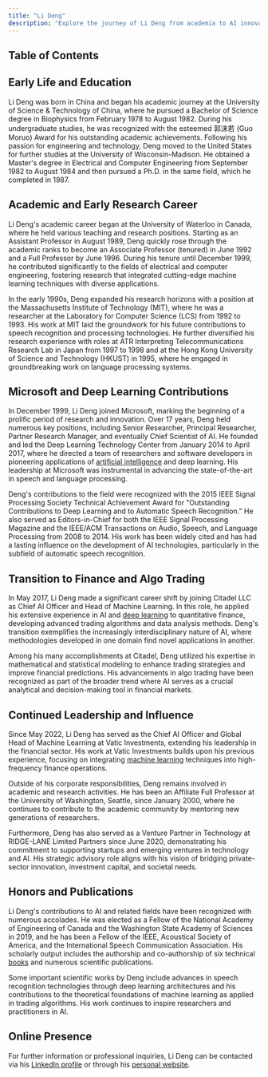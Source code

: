 ```yaml
---
title: "Li Deng"
description: "Explore the journey of Li Deng from academia to AI innovation at Microsoft and his impactful role in finance as a leader in algorithmic trading at Citadel and beyond."
---
```




## Table of Contents

## Early Life and Education

Li Deng was born in China and began his academic journey at the University of Science & Technology of China, where he pursued a Bachelor of Science degree in Biophysics from February 1978 to August 1982. During his undergraduate studies, he was recognized with the esteemed 郭沫若 (Guo Moruo) Award for his outstanding academic achievements. Following his passion for engineering and technology, Deng moved to the United States for further studies at the University of Wisconsin-Madison. He obtained a Master's degree in Electrical and Computer Engineering from September 1982 to August 1984 and then pursued a Ph.D. in the same field, which he completed in 1987.

## Academic and Early Research Career

Li Deng's academic career began at the University of Waterloo in Canada, where he held various teaching and research positions. Starting as an Assistant Professor in August 1989, Deng quickly rose through the academic ranks to become an Associate Professor (tenured) in June 1992 and a Full Professor by June 1996. During his tenure until December 1999, he contributed significantly to the fields of electrical and computer engineering, fostering research that integrated cutting-edge machine learning techniques with diverse applications.

In the early 1990s, Deng expanded his research horizons with a position at the Massachusetts Institute of Technology (MIT), where he was a researcher at the Laboratory for Computer Science (LCS) from 1992 to 1993. His work at MIT laid the groundwork for his future contributions to speech recognition and processing technologies. He further diversified his research experience with roles at ATR Interpreting Telecommunications Research Lab in Japan from 1997 to 1998 and at the Hong Kong University of Science and Technology (HKUST) in 1995, where he engaged in groundbreaking work on language processing systems.

## Microsoft and Deep Learning Contributions

In December 1999, Li Deng joined Microsoft, marking the beginning of a prolific period of research and innovation. Over 17 years, Deng held numerous key positions, including Senior Researcher, Principal Researcher, Partner Research Manager, and eventually Chief Scientist of AI. He founded and led the Deep Learning Technology Center from January 2014 to April 2017, where he directed a team of researchers and software developers in pioneering applications of [artificial intelligence](/wiki/ai-artificial-intelligence) and deep learning. His leadership at Microsoft was instrumental in advancing the state-of-the-art in speech and language processing.

Deng's contributions to the field were recognized with the 2015 IEEE Signal Processing Society Technical Achievement Award for "Outstanding Contributions to Deep Learning and to Automatic Speech Recognition." He also served as Editors-in-Chief for both the IEEE Signal Processing Magazine and the IEEE/ACM Transactions on Audio, Speech, and Language Processing from 2008 to 2014. His work has been widely cited and has had a lasting influence on the development of AI technologies, particularly in the subfield of automatic speech recognition.

## Transition to Finance and Algo Trading

In May 2017, Li Deng made a significant career shift by joining Citadel LLC as Chief AI Officer and Head of Machine Learning. In this role, he applied his extensive experience in AI and [deep learning](/wiki/deep-learning) to quantitative finance, developing advanced trading algorithms and data analysis methods. Deng's transition exemplifies the increasingly interdisciplinary nature of AI, where methodologies developed in one domain find novel applications in another.

Among his many accomplishments at Citadel, Deng utilized his expertise in mathematical and statistical modeling to enhance trading strategies and improve financial predictions. His advancements in algo trading have been recognized as part of the broader trend where AI serves as a crucial analytical and decision-making tool in financial markets.

## Continued Leadership and Influence

Since May 2022, Li Deng has served as the Chief AI Officer and Global Head of Machine Learning at Vatic Investments, extending his leadership in the financial sector. His work at Vatic Investments builds upon his previous experience, focusing on integrating [machine learning](/wiki/machine-learning) techniques into high-frequency finance operations.

Outside of his corporate responsibilities, Deng remains involved in academic and research activities. He has been an Affiliate Full Professor at the University of Washington, Seattle, since January 2000, where he continues to contribute to the academic community by mentoring new generations of researchers.

Furthermore, Deng has also served as a Venture Partner in Technology at RIDGE-LANE Limited Partners since June 2020, demonstrating his commitment to supporting startups and emerging ventures in technology and AI. His strategic advisory role aligns with his vision of bridging private-sector innovation, investment capital, and societal needs.

## Honors and Publications

Li Deng's contributions to AI and related fields have been recognized with numerous accolades. He was elected as a Fellow of the National Academy of Engineering of Canada and the Washington State Academy of Sciences in 2019, and he has been a Fellow of the IEEE, Acoustical Society of America, and the International Speech Communication Association. His scholarly output includes the authorship and co-authorship of six technical [books](/wiki/algo-trading-books) and numerous scientific publications.

Some important scientific works by Deng include advances in speech recognition technologies through deep learning architectures and his contributions to the theoretical foundations of machine learning as applied in trading algorithms. His work continues to inspire researchers and practitioners in AI.

## Online Presence

For further information or professional inquiries, Li Deng can be contacted via his [LinkedIn profile](https://www.linkedin.com/in/lideng) or through his [personal website](https://lidengsite.wordpress.com/).